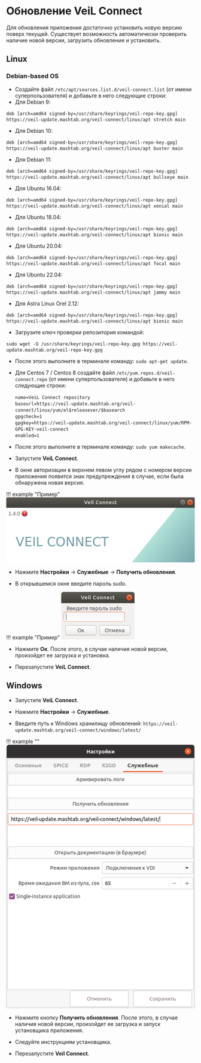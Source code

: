 # Обновление VeiL Connect
Для обновления приложения достаточно установить новую версию поверх текущей.
Существует возможность автоматически проверить наличие новой версии, загрузить обновление и установить.

## Linux
### Debian-based OS
- Создайте файл `/etc/apt/sources.list.d/veil-connect.list` (от имени суперпользователя) и добавьте в него следующие строки:
- Для Debian 9:
```
deb [arch=amd64 signed-by=/usr/share/keyrings/veil-repo-key.gpg] https://veil-update.mashtab.org/veil-connect/linux/apt stretch main
```
- Для Debian 10:
```
deb [arch=amd64 signed-by=/usr/share/keyrings/veil-repo-key.gpg] https://veil-update.mashtab.org/veil-connect/linux/apt buster main
```
- Для Debian 11:
```
deb [arch=amd64 signed-by=/usr/share/keyrings/veil-repo-key.gpg] https://veil-update.mashtab.org/veil-connect/linux/apt bullseye main
```
- Для Ubuntu 16.04:
```
deb [arch=amd64 signed-by=/usr/share/keyrings/veil-repo-key.gpg] https://veil-update.mashtab.org/veil-connect/linux/apt xenial main
```
- Для Ubuntu 18.04:
```
deb [arch=amd64 signed-by=/usr/share/keyrings/veil-repo-key.gpg] https://veil-update.mashtab.org/veil-connect/linux/apt bionic main
```
- Для Ubuntu 20.04:
```
deb [arch=amd64 signed-by=/usr/share/keyrings/veil-repo-key.gpg] https://veil-update.mashtab.org/veil-connect/linux/apt focal main
```
- Для Ubuntu 22.04:
```
deb [arch=amd64 signed-by=/usr/share/keyrings/veil-repo-key.gpg] https://veil-update.mashtab.org/veil-connect/linux/apt jammy main
```
- Для Astra Linux Orel 2.12:
```
deb [arch=amd64 signed-by=/usr/share/keyrings/veil-repo-key.gpg] https://veil-update.mashtab.org/veil-connect/linux/apt bionic main
```
- Загрузите ключ проверки репозитория командой:
```
sudo wget -O /usr/share/keyrings/veil-repo-key.gpg https://veil-update.mashtab.org/veil-repo-key.gpg
```
- После этого выполните в терминале команду: `sudo apt-get update`.

- Для Centos 7 / Centos 8 cоздайте файл `/etc/yum.repos.d/veil-connect.repo` (от имени суперпользователя) и добавьте в него следующие строки:

    `name=VeiL Connect repository`  
    `baseurl=https://veil-update.mashtab.org/veil-connect/linux/yum/el$releasever/$basearch`  
    `gpgcheck=1`  
    `gpgkey=https://veil-update.mashtab.org/veil-connect/linux/yum/RPM-GPG-KEY-veil-connect`  
    `enabled=1`  

- После этого выполните в терминале команду: `sudo yum makecache`.

- Запустите **VeiL Connect**.

- В окне авторизации в верхнем левом углу рядом с номером версии приложения появится знак предупреждения
в случае, если была обнаружена новая версия.

!!! example "Пример"
    ![image](../_assets/vdi/thin_client/new_version_available.png)

- Нажмите **Настройки** -> **Служебные** -> **Получить обновления**.

- В открывшемся окне введите пароль sudo.

!!! example "Пример"
    ![image](../_assets/vdi/thin_client/sudo_pass_window.png)

- Нажмите **Ок**. После этого, в случае наличия новой версии, произойдет ее загрузка и установка.

- Перезапустите **VeiL Connect**.


## Windows

- Запустите **VeiL Connect**.

- Нажмите **Настройки** -> **Служебные**.

- Введите путь к Windows хранилищу обновлений: `https://veil-update.mashtab.org/veil-connect/windows/latest/`

!!! example ""
    ![image](../_assets/vdi/thin_client/windows_updates_url.png)

- Нажмите кнопку **Получить обновления**. После этого, в случае наличия новой версии, произойдет ее загрузка и
запуск установщика приложения.

- Следуйте инструкциям установщика.

- Перезапустите **Veil Connect**.
